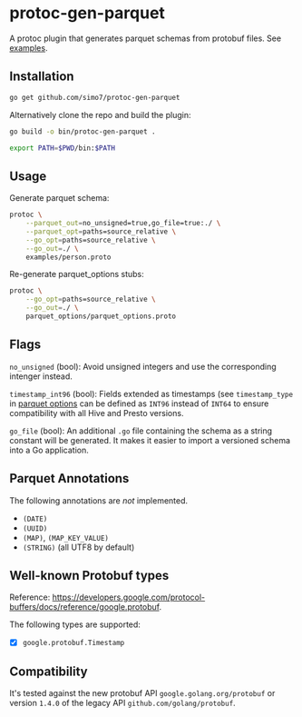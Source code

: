 # protoc-gen-parquet

A protoc plugin that generates parquet schemas from protobuf files. See [examples](./examples).

## Installation

```bash
go get github.com/simo7/protoc-gen-parquet
```

Alternatively clone the repo and build the plugin:

```bash
go build -o bin/protoc-gen-parquet .

export PATH=$PWD/bin:$PATH
```

## Usage

Generate parquet schema:

```bash
protoc \
    --parquet_out=no_unsigned=true,go_file=true:./ \
    --parquet_opt=paths=source_relative \
    --go_opt=paths=source_relative \
    --go_out=./ \
    examples/person.proto
```

Re-generate parquet_options stubs:

```bash
protoc \
    --go_opt=paths=source_relative \
    --go_out=./ \
    parquet_options/parquet_options.proto
```

## Flags

`no_unsigned` (bool): Avoid unsigned integers and use the corresponding intenger instead.

`timestamp_int96` (bool): Fields extended as timestamps (see `timestamp_type` in [parquet options](parquet_options/parquet_options.proto)
can be defined as `INT96` instead of `INT64` to ensure compatibility with all Hive and Presto versions.

`go_file` (bool): An additional `.go` file containing the schema as a string constant will be generated. It makes it easier to import
a versioned schema into a Go application.

## Parquet Annotations

The following annotations are *not* implemented.

- `(DATE)`
- `(UUID)`
- `(MAP)`, `(MAP_KEY_VALUE)`
- `(STRING)`  (all UTF8 by default)

## Well-known Protobuf types

Reference: https://developers.google.com/protocol-buffers/docs/reference/google.protobuf.

The following types are supported:

- [x] `google.protobuf.Timestamp`

## Compatibility

It's tested against the new protobuf API `google.golang.org/protobuf` or version `1.4.0` of the legacy API `github.com/golang/protobuf`.
